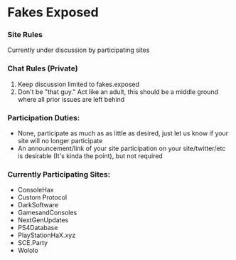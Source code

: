 # Fakes Exposed

### Site Rules
Currently under discussion by participating sites

### Chat Rules (Private)
1. Keep discussion limited to fakes.exposed
2. Don't be "that guy." Act like an adult, this should be a middle ground where all prior issues are left behind

### Participation Duties:
- None, participate as much as as little as desired, just let us know if your site will no longer participate
- An announcement/link of your site participation on your site/twitter/etc is desirable (It's kinda the point), but not required

### Currently Participating Sites:
- ConsoleHax
- Custom Protocol
- DarkSoftware
- GamesandConsoles
- NextGenUpdates
- PS4Database
- PlayStationHaX.xyz
- SCE.Party
- Wololo
